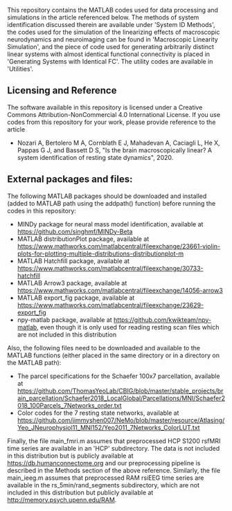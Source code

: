 
This repository contains the MATLAB codes used for data processing and simulations in the article referenced below. The methods of system identification discussed therein are available under 'System ID Methods', the codes used for the simulation of the linearizing effects of macroscopic neurodynamics and neuroimaging can be found in 'Macroscopic Linearity Simulation', and the piece of code used for generating arbitrarily distinct linear systems with almost identical functional connectivity is placed in 'Generating Systems with Identical FC'. The utility codes are available in 'Utilities'.

## Licensing and Reference

The software available in this repository is licensed under a
Creative Commons Attribution-NonCommercial 4.0 International License. If you use codes from this repository for your work, please provide reference to the article

* Nozari A, Bertolero M A, Cornblath E J, Mahadevan A, Caciagli L, He X, Pappas G J, and Bassett D S, "Is the brain macroscopically linear? A system identification of resting state dynamics", 2020.

## External packages and files:

The following MATLAB packages should be downloaded and installed (added to MATLAB path using the addpath() function) before running the codes in this repository:

* MINDy package for neural mass model identification, available at https://github.com/singhmf/MINDy-Beta
* MATLAB distributionPlot package, available at https://www.mathworks.com/matlabcentral/fileexchange/23661-violin-plots-for-plotting-multiple-distributions-distributionplot-m
* MATLAB Hatchfill package, available at https://www.mathworks.com/matlabcentral/fileexchange/30733-hatchfill
* MATLAB Arrow3 package, available at https://www.mathworks.com/matlabcentral/fileexchange/14056-arrow3
* MATLAB export_fig package, available at https://www.mathworks.com/matlabcentral/fileexchange/23629-export_fig
* npy-matlab package, available at https://github.com/kwikteam/npy-matlab, even though it is only used for reading resting scan files which are not included in this distribution

Also, the following files need to be downloaded and available to the MATLAB functions (either placed in the same directory or in a directory on the MATLAB path):

* The parcel specifications for the Schaefer 100x7 parcellation, available at https://github.com/ThomasYeoLab/CBIG/blob/master/stable_projects/brain_parcellation/Schaefer2018_LocalGlobal/Parcellations/MNI/Schaefer2018_100Parcels_7Networks_order.txt
* Color codes for the 7 resting state networks, available at https://github.com/jimmyshen007/NeMo/blob/master/resource/Atlasing/Yeo_JNeurophysiol11_MNI152/Yeo2011_7Networks_ColorLUT.txt

Finally, the file main_fmri.m assumes that preprocessed HCP S1200 rsfMRI time series are available in an 'HCP' subdirectory. The data is not included in this distribution but is publicly available at https://db.humanconnectome.org and our preprocessing pipeline is described in the Methods section of the above reference. Similarly, the file main_ieeg.m assumes that preprocessed RAM rsiEEG time series are available in the rs_5min/rand_segments subdirectory, which are not included in this distribution but publicly available at http://memory.psych.upenn.edu/RAM.
